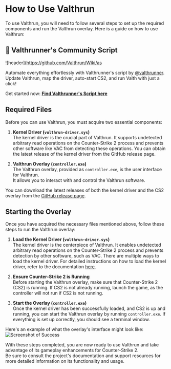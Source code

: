 # How to Use Valthrun
To use Valthrun, you will need to follow several steps to set up the required components and run the Valthrun overlay. 
Here is a guide on how to use Valthrun:

## 🚀 Valthrunner's Community Script
![header](https://github.com/Valthrun/Wiki/as

Automate everything effortlessly with Valthrunner's script by [@valthrunner](https://github.com/valthrunner). Update Valthrun, map the driver, auto-start CS2, and run Valth with just a click!

Get started now: **[Find Valthrunner's Script here](010_getting-started/010_mapping-method/110_community_script_valthrunner.md)**

## Required Files
Before you can use Valthrun, you must acquire two essential components:

1. **Kernel Driver (`vulthrun-driver.sys`)**  
The kernel driver is the crucial part of Valthrun. 
It supports undetected arbitrary read operations on the Counter-Strike 2 process and prevents other software like VAC from detecting these operations. 
You can obtain the latest release of the kernel driver from the GitHub release page.  

2. **Valthrun Overlay (`controller.exe`)**  
The Valthrun overlay, provided as `controller.exe`, is the user interface for Valthrun.  
It allows you to interact with and control the Valthrun software.

You can download the latest releases of both the kernel driver and the CS2 overlay from the [GitHub release page](https://github.com/Valthrun/Valthrun/releases).
  
## Starting the Overlay
Once you have acquired the necessary files mentioned above, follow these steps to run the Valthrun overlay:

1. **Load the Kernel Driver (`vulthrun-driver.sys`)**  
The kernel driver is the centerpiece of Valthrun. 
It enables undetected arbitrary read operations on the Counter-Strike 2 process and prevents detection by other software, such as VAC.
There are multiple ways to load the kernel driver. 
For detailed instructions on how to load the kernel driver, refer to the documentation [here](010_getting-started/020_driver.md).

2. **Ensure Counter-Strike 2 is Running**  
Before starting the Valthrun overlay, make sure that Counter-Strike 2 (CS2) is running. 
If CS2 is not already running, launch the game, as the controller will not run if CS2 is not running.

3. **Start the Overlay (`controller.exe`)**  
Once the kernel driver has been successfully loaded, and CS2 is up and running, 
you can start the Valthrun overlay by running `controller.exe`. 
If everything is set up correctly, you should see a terminal window.

Here's an example of what the overlay's interface might look like:
![Screenshot of Success](../../_media/screenshot_controller_success.png)

With these steps completed, you are now ready to use Valthrun and take advantage of its gameplay enhancements for Counter-Strike 2.  
Be sure to consult the project's documentation and support resources for more detailed information on its functionality and usage.
